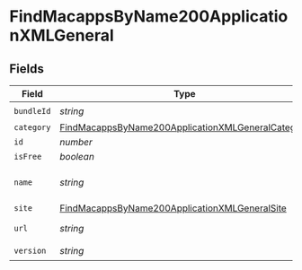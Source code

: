 # FindMacappsByName200ApplicationXMLGeneral


## Fields

| Field                                                                                                                             | Type                                                                                                                              | Required                                                                                                                          | Description                                                                                                                       | Example                                                                                                                           |
| --------------------------------------------------------------------------------------------------------------------------------- | --------------------------------------------------------------------------------------------------------------------------------- | --------------------------------------------------------------------------------------------------------------------------------- | --------------------------------------------------------------------------------------------------------------------------------- | --------------------------------------------------------------------------------------------------------------------------------- |
| `bundleId`                                                                                                                        | *string*                                                                                                                          | :heavy_check_mark:                                                                                                                | N/A                                                                                                                               | com.barebones.textwrangler                                                                                                        |
| `category`                                                                                                                        | [FindMacappsByName200ApplicationXMLGeneralCategory](../../models/operations/findmacappsbyname200applicationxmlgeneralcategory.md) | :heavy_minus_sign:                                                                                                                | N/A                                                                                                                               |                                                                                                                                   |
| `id`                                                                                                                              | *number*                                                                                                                          | :heavy_minus_sign:                                                                                                                | N/A                                                                                                                               | 1                                                                                                                                 |
| `isFree`                                                                                                                          | *boolean*                                                                                                                         | :heavy_minus_sign:                                                                                                                | N/A                                                                                                                               |                                                                                                                                   |
| `name`                                                                                                                            | *string*                                                                                                                          | :heavy_check_mark:                                                                                                                | Name of the application                                                                                                           | TextWrangler.app                                                                                                                  |
| `site`                                                                                                                            | [FindMacappsByName200ApplicationXMLGeneralSite](../../models/operations/findmacappsbyname200applicationxmlgeneralsite.md)         | :heavy_minus_sign:                                                                                                                | N/A                                                                                                                               |                                                                                                                                   |
| `url`                                                                                                                             | *string*                                                                                                                          | :heavy_check_mark:                                                                                                                | N/A                                                                                                                               | https://itunes.apple.com/us/app/textwrangler/id404010395?mt=12&amp;uo=4                                                           |
| `version`                                                                                                                         | *string*                                                                                                                          | :heavy_check_mark:                                                                                                                | N/A                                                                                                                               | 5.5.2                                                                                                                             |